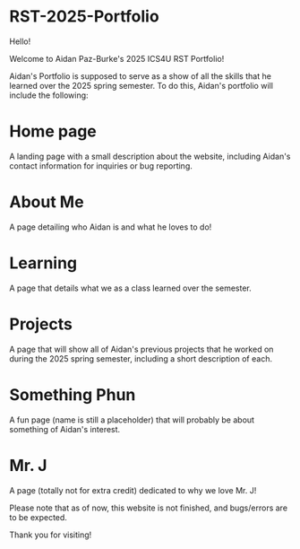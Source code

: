 # RST-2025-Portfolio

Hello!

Welcome to Aidan Paz-Burke's 2025 ICS4U RST Portfolio!

Aidan's Portfolio is supposed to serve as a show of all the skills that he learned over the 2025 spring semester. To do this, Aidan's portfolio will include the following:

# **Home page**

A landing page with a small description about the website, including Aidan's contact information for inquiries or bug reporting.

 # **About Me**

A page detailing who Aidan is and what he loves to do!

# **Learning**

A page that details what we as a class learned over the semester.

# **Projects**

A page that will show all of Aidan's previous projects that he worked on during the 2025 spring semester, including a short description of each.

# **Something Phun**

A fun page (name is still a placeholder) that will probably be about something of Aidan's interest.

# **Mr. J**

A page (totally not for extra credit) dedicated to why we love Mr. J!

Please note that as of now, this website is not finished, and bugs/errors are to be expected.

Thank you for visiting!
